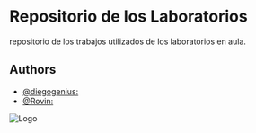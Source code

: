 
# Repositorio de los Laboratorios 

repositorio de los trabajos utilizados de los laboratorios en aula.



## Authors

- [@diegogenius:](//www.github.com/octokatherine)
- [@Rovin:](//www.github.com/octokatherine)


![Logo](https://encrypted-tbn0.gstatic.com/images?q=tbn:ANd9GcRR9YPyZ3phzidZ5CDerTXGtvUWTVkH_SBrzQ&s)

